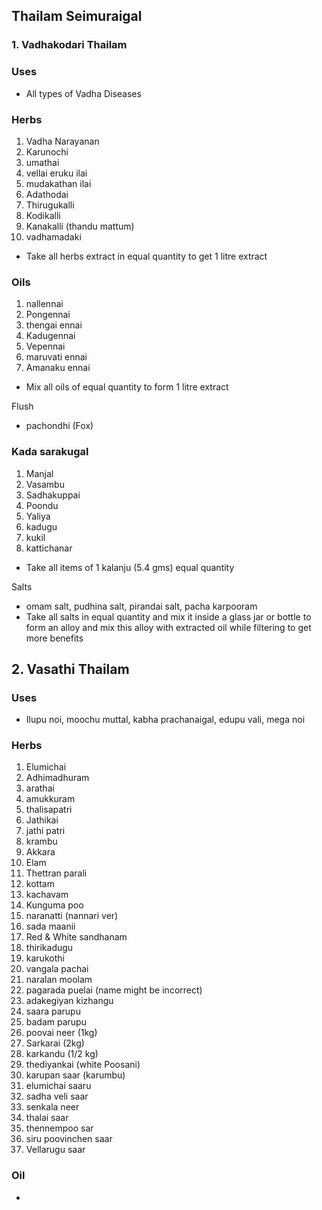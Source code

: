 ## Thailam Seimuraigal

### 1. Vadhakodari Thailam

### Uses
- All types of Vadha Diseases

### Herbs
1. Vadha Narayanan
2. Karunochi
3. umathai
4. vellai eruku ilai
5. mudakathan ilai
6. Adathodai
7. Thirugukalli
8. Kodikalli
9. Kanakalli (thandu mattum)
10. vadhamadaki
- Take all herbs extract in equal quantity to get 1 litre extract

### Oils
1. nallennai 
2. Pongennai
3. thengai ennai
4. Kadugennai
5. Vepennai
6. maruvati ennai
7. Amanaku ennai
- Mix all oils of equal quantity to form 1 litre extract

Flush
- pachondhi (Fox)

### Kada sarakugal
1. Manjal
2. Vasambu
3. Sadhakuppai
4. Poondu
5. Yaliya
6. kadugu
7. kukil
8. kattichanar
- Take all items of 1 kalanju (5.4 gms) equal quantity

Salts
- omam salt, pudhina salt, pirandai salt, pacha karpooram
- Take all salts in equal quantity and mix it inside a glass jar or bottle to form an alloy and mix this alloy with extracted oil while filtering to get more benefits

## 2. Vasathi Thailam

### Uses
- Ilupu noi, moochu muttal, kabha prachanaigal, edupu vali, mega noi

### Herbs
1. Elumichai
2. Adhimadhuram
3. arathai
4. amukkuram
5. thalisapatri
6. Jathikai
7. jathi patri
8. krambu
9. Akkara
10. Elam
11. Thettran parali
12. kottam
13. kachavam
14. Kunguma poo
15. naranatti (nannari ver)
16. sada maanii
17. Red & White sandhanam
18. thirikadugu
19. karukothi
20. vangala pachai
21. naralan moolam
22. pagarada puelai (name might be incorrect)
23. adakegiyan kizhangu
24. saara parupu
25. badam parupu
26. poovai neer (1kg)
27. Sarkarai (2kg)
28. karkandu (1/2 kg)
29. thediyankai (white Poosani)
30. karupan saar (karumbu)
31. elumichai saaru
32. sadha veli saar
33. senkala neer
34. thalai saar
35. thennempoo sar
36. siru poovinchen saar
37. Vellarugu saar

### Oil
- 
